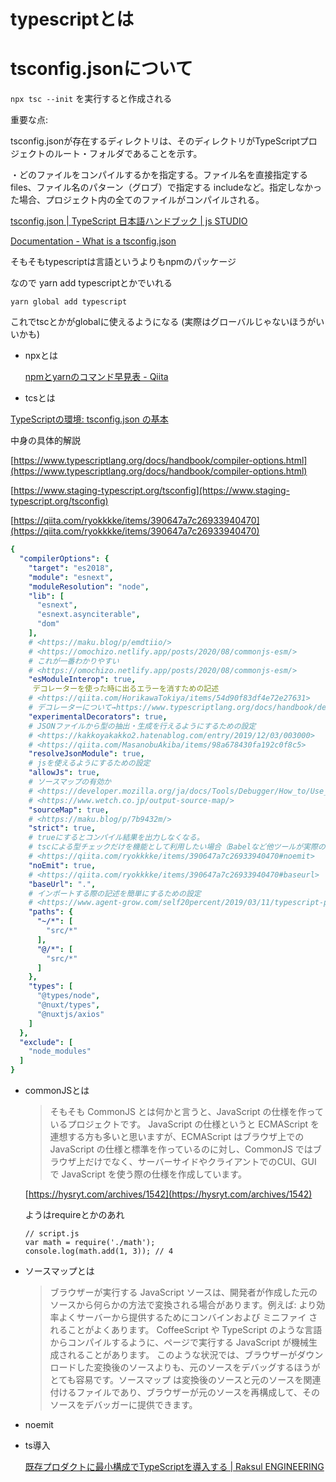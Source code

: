 # typescriptとは

# tsconfig.jsonについて

`npx tsc --init` を実行すると作成される

重要な点:

tsconfig.jsonが存在するディレクトリは、そのディレクトリがTypeScriptプロジェクトのルート・フォルダであることを示す。

・どのファイルをコンパイルするかを指定する。ファイル名を直接指定するfiles、ファイル名のパターン（グロブ）で指定する includeなど。指定しなかった場合、プロジェクト内の全てのファイルがコンパイルされる。

[tsconfig.json | TypeScript 日本語ハンドブック | js STUDIO](http://js.studio-kingdom.com/typescript/project_configuration/tsconfig_json)

[Documentation - What is a tsconfig.json](https://www.typescriptlang.org/docs/handbook/tsconfig-json.html)

そもそもtypescriptは言語というよりもnpmのパッケージ

なので yarn add typescriptとかでいれる

`yarn global add typescript`

これでtscとかがglobalに使えるようになる
(実際はグローバルじゃないほうがいいかも)

- npxとは

    [npmとyarnのコマンド早見表 - Qiita](https://qiita.com/rubytomato@github/items/1696530bb9fd59aa28d8)

- tcsとは

[TypeScriptの環境: tsconfig.json の基本](https://maku.blog/p/27m3brm/)

中身の具体的解説

[https://www.typescriptlang.org/docs/handbook/compiler-options.html](https://www.typescriptlang.org/docs/handbook/compiler-options.html)

[https://www.staging-typescript.org/tsconfig](https://www.staging-typescript.org/tsconfig)

[https://qiita.com/ryokkkke/items/390647a7c26933940470](https://qiita.com/ryokkkke/items/390647a7c26933940470)

```yaml
{
  "compilerOptions": {
    "target": "es2018",
    "module": "esnext",
    "moduleResolution": "node",
    "lib": [
      "esnext",
      "esnext.asynciterable",
      "dom"
    ],
    # <https://maku.blog/p/emdtiio/>
    # <https://omochizo.netlify.app/posts/2020/08/commonjs-esm/>
    # これが一番わかりやすい
    # <https://omochizo.netlify.app/posts/2020/08/commonjs-esm/>
    "esModuleInterop": true,
     デコレーターを使った時に出るエラーを消すための記述
    # <https://qiita.com/HorikawaTokiya/items/54d90f83df4e72e27631>
    # デコレーターについて→https://www.typescriptlang.org/docs/handbook/decorators.html#decorators
    "experimentalDecorators": true,
    # JSONファイルから型の抽出・生成を行えるようにするための設定
    # <https://kakkoyakakko2.hatenablog.com/entry/2019/12/03/003000>
    # <https://qiita.com/MasanobuAkiba/items/98a678430fa192c0f8c5>
    "resolveJsonModule": true,
    # jsを使えるようにするための設定
    "allowJs": true,
    # ソースマップの有効か
    # <https://developer.mozilla.org/ja/docs/Tools/Debugger/How_to/Use_a_source_map>
    # <https://www.wetch.co.jp/output-source-map/>
    "sourceMap": true,
    # <https://maku.blog/p/7b9432m/>
    "strict": true,
    # trueにするとコンパイル結果を出力しなくなる。
    # tscによる型チェックだけを機能として利用したい場合（Babelなど他ツールが実際のコンパイルを行う場合）に使用する。
    # <https://qiita.com/ryokkkke/items/390647a7c26933940470#noemit>
    "noEmit": true,
    # <https://qiita.com/ryokkkke/items/390647a7c26933940470#baseurl>
    "baseUrl": ".",
    # インポートする際の記述を簡単にするための設定
    # <https://www.agent-grow.com/self20percent/2019/03/11/typescript-paths-work-careful/>
    "paths": {
      "~/*": [
        "src/*"
      ],
      "@/*": [
        "src/*"
      ]
    },
    "types": [
      "@types/node",
      "@nuxt/types",
      "@nuxtjs/axios"
    ]
  },
  "exclude": [
    "node_modules"
  ]
}

```

- commonJSとは

    > そもそも CommonJS とは何かと言うと、JavaScript の仕様を作っているプロジェクトです。
    JavaScript の仕様というと ECMAScript を連想する方も多いと思いますが、ECMAScript はブラウザ上での JavaScript の仕様と標準を作っているのに対し、CommonJS ではブラウザ上だけでなく、サーバーサイドやクライアントでのCUI、GUI で JavaScript を使う際の仕様を作成しています。

    [https://hysryt.com/archives/1542](https://hysryt.com/archives/1542)

    ようはrequireとかのあれ

    ```
    // script.js
    var math = require('./math');
    console.log(math.add(1, 3)); // 4

    ```

- ソースマップとは
  > ブラウザーが実行する JavaScript ソースは、開発者が作成した元のソースから何らかの方法で変換される場合があります。例えば:
より効率よくサーバーから提供するためにコンバインおよび ミニファイ されることがよくあります。
CoffeeScript や TypeScript のような言語からコンパイルするように、ページで実行する JavaScript が機械生成されることがあります。
このような状況では、ブラウザーがダウンロードした変換後のソースよりも、元のソースをデバッグするほうがとても容易です。ソースマップ は変換後のソースと元のソースを関連付けるファイルであり、ブラウザーが元のソースを再構成して、そのソースをデバッガーに提供できます。

- noemit
- ts導入

    [既存プロダクトに最小構成でTypeScriptを導入する | Raksul ENGINEERING](https://tech.raksul.com/2019/07/22/introduce-typescript-to-existing-product/)